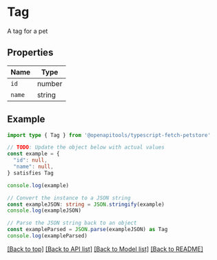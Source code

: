 
# Tag

A tag for a pet

## Properties

Name | Type
------------ | -------------
`id` | number
`name` | string

## Example

```typescript
import type { Tag } from '@openapitools/typescript-fetch-petstore'

// TODO: Update the object below with actual values
const example = {
  "id": null,
  "name": null,
} satisfies Tag

console.log(example)

// Convert the instance to a JSON string
const exampleJSON: string = JSON.stringify(example)
console.log(exampleJSON)

// Parse the JSON string back to an object
const exampleParsed = JSON.parse(exampleJSON) as Tag
console.log(exampleParsed)
```

[[Back to top]](#) [[Back to API list]](../README.md#api-endpoints) [[Back to Model list]](../README.md#models) [[Back to README]](../README.md)


